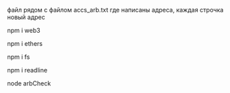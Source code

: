 файл рядом с файлом accs_arb.txt где написаны адреса, каждая строчка новый адрес

npm i web3

npm i ethers

npm i fs

npm i readline

node arbCheck
